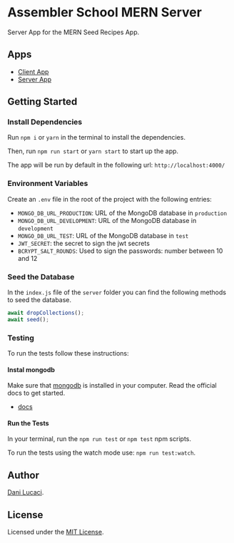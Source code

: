 # Assembler School MERN Server

Server App for the MERN Seed Recipes App.

## Apps

- [Client App](https://github.com/assembler-school/mern-seed-recipes-client)
- [Server App](https://github.com/assembler-school/mern-seed-recipes-server)

## Getting Started

### Install Dependencies

Run `npm i` or `yarn` in the terminal to install the dependencies.

Then, run `npm run start` or `yarn start` to start up the app.

The app will be run by default in the following url: `http://localhost:4000/`

### Environment Variables

Create an `.env` file in the root of the project with the following entries:

- `MONGO_DB_URL_PRODUCTION`: URL of the MongoDB database in `production`
- `MONGO_DB_URL_DEVELOPMENT`: URL of the MongoDB database in `development`
- `MONGO_DB_URL_TEST`: URL of the MongoDB database in `test`
- `JWT_SECRET`: the secret to sign the jwt secrets
- `BCRYPT_SALT_ROUNDS`: Used to sign the passwords: number between 10 and 12

### Seed the Database

In the `index.js` file of the `server` folder you can find the following methods
to seed the database.

```js
await dropCollections();
await seed();
```

### Testing

To run the tests follow these instructions:

#### Instal mongodb

Make sure that [mongodb](https://www.mongodb.com/) is installed in your
computer. Read the official docs to get started.

- [docs](https://www.mongodb.com/try/download/community)

#### Run the Tests

In your terminal, run the `npm run test` or `npm test` npm scripts.

To run the tests using the watch mode use: `npm run test:watch`.

## Author

[Dani Lucaci](https://github.com/danilucaci).

## License

Licensed under the [MIT License](./LICENSE).
